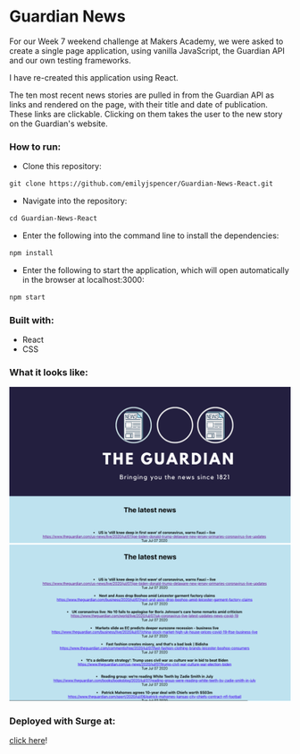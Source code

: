 # Guardian News

For our Week 7 weekend challenge at Makers Academy, we were asked to create a single page application, using vanilla JavaScript, the Guardian API and our own testing frameworks.

I have re-created this application using React.

The ten most recent news stories are pulled in from the Guardian API as links and rendered on the page, with their title and date of publication.
These links are clickable. Clicking on them takes the user to the new story on the Guardian's website.

### How to run:

* Clone this repository: 
```html
git clone https://github.com/emilyjspencer/Guardian-News-React.git
```

* Navigate into the repository:
```html
cd Guardian-News-React
```

* Enter the following into the command line to install the dependencies:
```html
npm install
```
* Enter the following to start the application, which will open automatically in the browser at localhost:3000:
```html
npm start
```


### Built with:

* React
* CSS

### What it looks like:

![guardianbanner](guardian1.png)
![guardiannews](guardian2.png)

### Deployed with Surge at:
[click here](http://sable-notebook.surge.sh/)!



